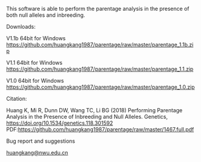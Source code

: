 This software is able to perform the parentage analysis in the presence of both null alleles and inbreeding. 

Downloads:

V1.1b 64bit for Windows
https://github.com/huangkang1987/parentage/raw/master/parentage_1.1b.zip

V1.1 64bit for Windows
https://github.com/huangkang1987/parentage/raw/master/parentage_1.1.zip

V1.0 64bit for Windows
https://github.com/huangkang1987/parentage/raw/master/parentage_1.0.zip

Citation:

Huang K, Mi R, Dunn DW, Wang TC, Li BG (2018) Performing Parentage Analysis in the Presence of Inbreeding and Null Alleles. Genetics,  https://doi.org/10.1534/genetics.118.301592  PDF:https://github.com/huangkang1987/parentage/raw/master/1467.full.pdf

Bug report and suggestions

huangkang@nwu.edu.cn
